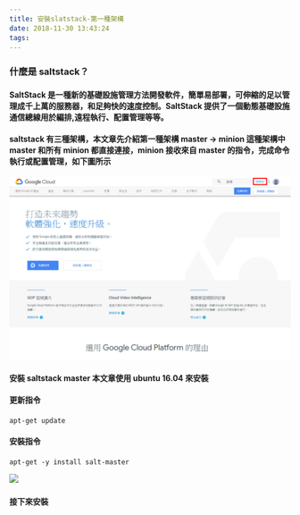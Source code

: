 ```yaml
---
title: 安裝slatstack-第一種架構
date: 2018-11-30 13:43:24
tags:
---
```


### 什麼是 saltstack？

#### SaltStack 是一種新的基礎設施管理方法開發軟件，簡單易部署，可伸縮的足以管理成千上萬的服務器，和足夠快的速度控制。SaltStack 提供了一個動態基礎設施通信總線用於編排,遠程執行、配置管理等等。

#### saltstack 有三種架構，本文章先介紹第一種架構 master → minion 這種架構中 master 和所有 minion 都直接連接，minion 接收來自 master 的指令，完成命令執行或配置管理，如下圖所示

![ ](images/1.png)

#### 安裝 saltstack master 本文章使用 ubuntu 16.04 來安裝

#### 更新指令

```
apt-get update
```


#### 安裝指令

```
apt-get -y install salt-master
```
![ ](images/2.png)

#### 接下來安裝